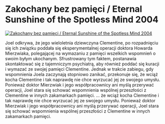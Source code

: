 Zakochany bez pamięci / Eternal Sunshine of the Spotless Mind 2004 
=============
[![Zakochany bez pamięci / Eternal Sunshine of the Spotless Mind 2004 ](http://vidos.pl/images/player.gif)](http://vidos.pl/zakochany-bez-pamieci-eternal-sunshine-of-the-spotless-mind-2004)

 Joel odkrywa, że jego wieloletnia dziewczyna Clementine, po rozpadnięciu się ich związku poddała się eksperymentalnej operacji doktora Howarda Mierzwiaka, polegającej na wymazaniu z pamięci wszelkich wspomnień o swoim byłym ukochanym. Sfrustrowany tym faktem, postanawia skontaktować się z tajemniczym psychiatrą, aby również poddać się kuracji i wymazać ze swojej pamięci Clementine. Jednak w trakcie zabiegu, gdy wspomnienia Joela zaczynają stopniowo zanikać, przekonuje się, że wciąż kocha Clementine i tak naprawdę nie chce wyrzucać jej ze swojego umysłu. Ponieważ doktor Mierzwiak i jego współpracownicy ani myślą przerywać operacji, Joel stara się schować wspomnienia wspólnej przeszłości z Clementine w innych zakamarkach pamięci.  ... że wciąż kocha Clementine i tak naprawdę nie chce wyrzucać jej ze swojego umysłu. Ponieważ doktor Mierzwiak i jego współpracownicy ani myślą przerywać operacji, Joel stara się schować wspomnienia wspólnej przeszłości z Clementine w innych zakamarkach pamięci.
